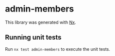 # admin-members

This library was generated with [Nx](https://nx.dev).

## Running unit tests

Run `nx test admin-members` to execute the unit tests.
